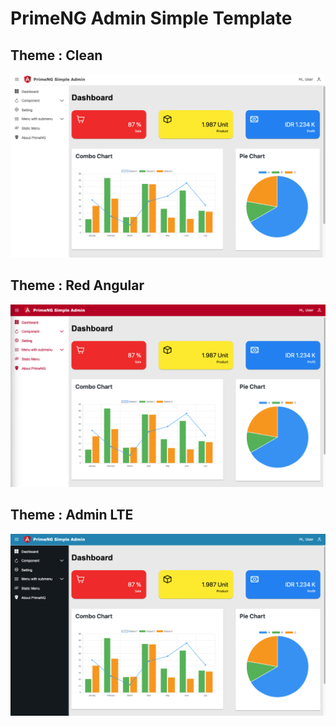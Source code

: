 # PrimeNG Admin Simple Template

## Theme : Clean
![](dashboard-clean.png)

## Theme : Red Angular
![](dashboard-redangular.png)

## Theme : Admin LTE
![](dashboard-adminlte.png)

